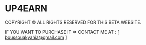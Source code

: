 # UP4EARN

COPYRIGHT © ALL RIGHTS RESERVED FOR THIS BETA WEBSITE.

IF YOU WANT TO PURCHASE IT => CONTACT ME AT : [ boussouakyahia@gmail.com ]
